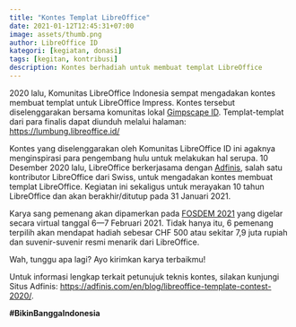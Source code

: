 ```yaml
---
title: "Kontes Templat LibreOffice"
date: 2021-01-12T12:45:31+07:00
image: assets/thumb.png
author: LibreOffice ID
kategori: [kegiatan, donasi]
tags: [kegitan, kontribusi]
description: Kontes berhadiah untuk membuat templat LibreOffice 
---
```


2020 lalu, Komunitas LibreOffice Indonesia sempat mengadakan kontes membuat templat untuk LibreOffice Impress. Kontes tersebut diselenggarakan bersama komunitas lokal [Gimpscape ID](https://gimpscape.org). Templat-templat dari para finalis dapat diunduh melalui halaman: https://lumbung.libreoffice.id/

Kontes yang diselenggarakan oleh Komunitas LibreOffice ID ini agaknya menginspirasi para pengembang hulu untuk melakukan hal serupa. 10 Desember 2020 lalu, LibreOffice berkerjasama dengan [Adfinis](https://adfinis.com/en/), salah satu kontributor LibreOffice dari Swiss, untuk mengadakan kontes membuat templat LibreOffice. Kegiatan ini sekaligus untuk merayakan 10 tahun LibreOffice dan akan berakhir/ditutup pada 31 Januari 2021. 

Karya sang pemenang akan dipamerkan pada  [FOSDEM 2021](https://fosdem.org/2021/) yang digelar secara virtual tanggal 6—7 Februari 2021. Tidak hanya itu, 6 pemenang terpilih akan mendapat hadiah sebesar CHF 500 atau sekitar 7,9 juta rupiah dan suvenir-suvenir resmi menarik dari LibreOffice.

Wah, tunggu apa lagi? Ayo kirimkan karya terbaikmu!

Untuk informasi lengkap terkait petunujuk teknis kontes, silakan kunjungi Situs Adfinis: https://adfinis.com/en/blog/libreoffice-template-contest-2020/.


**#BikinBanggaIndonesia**


